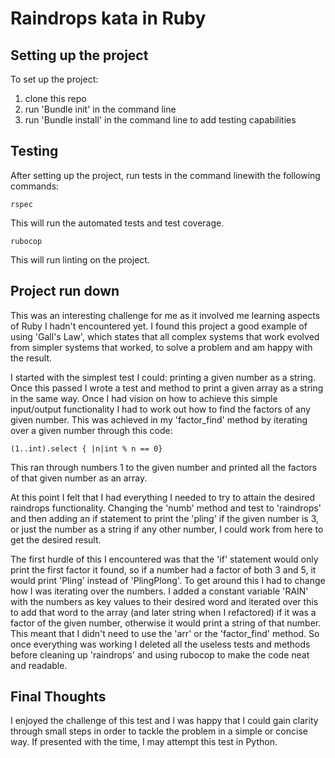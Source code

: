 # Raindrops kata in Ruby
## Setting up the project
To set up the project: 
1. clone this repo
2. run 'Bundle init' in the command line
3. run 'Bundle install' in the command line to add testing capabilities

## Testing
After setting up the project, run tests in the command linewith the following commands:
```
rspec
```
This will run the automated tests and test coverage.
```
rubocop
```
This will run linting on the project.

## Project run down
This was an interesting challenge for me as it involved me learning aspects of Ruby I hadn't encountered yet. I found this project a good example of using 'Gall's Law', which states that all complex systems that work evolved from simpler systems that worked, to solve a problem and am happy with the result. 

I started with the simplest test I could: printing a given number as a string. Once this passed I wrote a test and method to print a given array as a string in the same way. Once I had vision on how to achieve this simple input/output functionality I had to work out how to find the factors of any given number. This was achieved in my 'factor_find' method by iterating over a given number through this code:
```
(1..int).select { |n|int % n == 0}
```
This ran through numbers 1 to the given number and printed all the factors of that given number as an array.

At this point I felt that I had everything I needed to try to attain the desired raindrops functionality. Changing the 'numb' method and test to 'raindrops' and then adding an if statement to print the 'pling' if the given number is 3, or just the number as a string if any other number, I could work from here to get the desired result. 

The first hurdle of this I encountered was that the 'if' statement would only print the first factor it found, so if a number had a factor of both 3 and 5, it would print 'Pling' instead of 'PlingPlong'. To get around this I had to change how I was iterating over the numbers. I added a constant variable 'RAIN' with the numbers as key values to their desired word and iterated over this to add that word to the array (and later string when I refactored) if it was a factor of the given number, otherwise it would print a string of that number. This meant that I didn't need to use the 'arr' or the 'factor_find' method. So once everything was working I deleted all the useless tests and methods before cleaning up 'raindrops' and using rubocop to make the code neat and readable.

## Final Thoughts

I enjoyed the challenge of this test and I was happy that I could gain clarity through small steps in order to tackle the problem in a simple or concise way. If presented with the time, I may attempt this test in Python.

